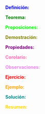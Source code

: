 
**<span style="color:blue">Definición:</span>**

**<span style="color:green">Teorema:</span>**

**<span style="color:lime">Proposiciones:</span>**

**<span style="color:olive">Demostración:</span>**

**<span style="color:purple">Propiedades:</span>**

**<span style="color:hotpink">Corolario:</span>**

**<span style="color:violet">Observaciones:</span>**

**<span style="color:red">Ejercicio:</span>**

**<span style="color:orange">Ejemplo:</span>**

**<span style="color:darkcyan">Solución:</span>**

**<span style="color:gold">Resumen:</span>**
